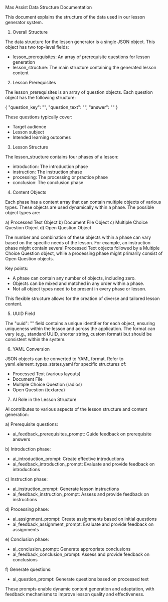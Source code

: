 Max Assist Data Structure Documentation

This document explains the structure of the data used in our lesson generator system.

1. Overall Structure

The data structure for the lesson generator is a single JSON object. This object has two top-level fields:

- lesson_prerequisites: An array of prerequisite questions for lesson generation
- lesson_structure: The main structure containing the generated lesson content

2. Lesson Prerequisites

The lesson_prerequisites is an array of question objects. Each question object has the following structure:

{
  "question_key": "",
  "question_text": "",
  "answer": ""
}

These questions typically cover:
- Target audience
- Lesson subject
- Intended learning outcomes

3. Lesson Structure

The lesson_structure contains four phases of a lesson:

- introduction: The introduction phase
- instruction: The instruction phase
- processing: The processing or practice phase
- conclusion: The conclusion phase

4. Content Objects

Each phase has a content array that can contain multiple objects of various types. These objects are used dynamically within a phase. The possible object types are:

a) Processed Text Object
b) Document File Object
c) Multiple Choice Question Object
d) Open Question Object

The number and combination of these objects within a phase can vary based on the specific needs of the lesson. For example, an instruction phase might contain several Processed Text objects followed by a Multiple Choice Question object, while a processing phase might primarily consist of Open Question objects.

Key points:
- A phase can contain any number of objects, including zero.
- Objects can be mixed and matched in any order within a phase.
- Not all object types need to be present in every phase or lesson.

This flexible structure allows for the creation of diverse and tailored lesson content.

5. UUID Field

The "uuid": "" field contains a unique identifier for each object, ensuring uniqueness within the lesson and across the application. The format can vary (e.g., standard UUID, shorter string, custom format) but should be consistent within the system.

6. YAML Conversion

JSON objects can be converted to YAML format. Refer to yaml_element_types_states.yaml for specific structures of:
- Processed Text (various layouts)
- Document File
- Multiple Choice Question (radios)
- Open Question (textarea)

7. AI Role in the Lesson Structure

AI contributes to various aspects of the lesson structure and content generation:

a) Prerequisite questions:
   - ai_feedback_prerequisites_prompt: Guide feedback on prerequisite answers

b) Introduction phase:
   - ai_introduction_prompt: Create effective introductions
   - ai_feedback_introduction_prompt: Evaluate and provide feedback on introductions

c) Instruction phase:
   - ai_instruction_prompt: Generate lesson instructions
   - ai_feedback_instruction_prompt: Assess and provide feedback on instructions

d) Processing phase:
   - ai_assignment_prompt: Create assignments based on initial questions
   - ai_feedback_assignment_prompt: Evaluate and provide feedback on assignments

e) Conclusion phase:
   - ai_conclusion_prompt: Generate appropriate conclusions
   - ai_feedback_conclusion_prompt: Assess and provide feedback on conclusions

f) Generate questions:
   - ai_question_prompt: Generate questions based on processed text

These prompts enable dynamic content generation and adaptation, with feedback mechanisms to improve lesson quality and effectiveness.